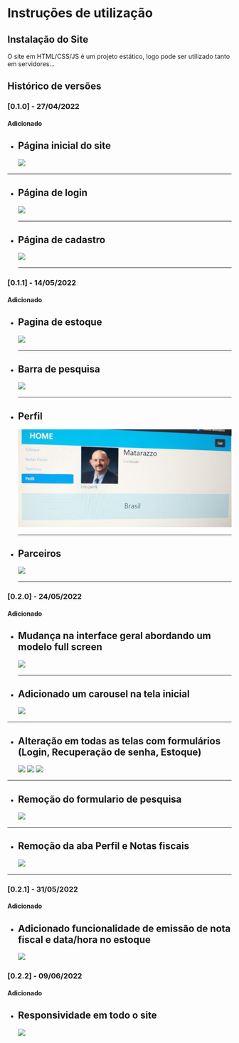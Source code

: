 # Instruções de utilização

## Instalação do Site

O site em HTML/CSS/JS é um projeto estático, logo pode ser utilizado tanto em servidores...

## Histórico de versões

### [0.1.0] - 27/04/2022
#### Adicionado
- ## Página inicial do site
  
  <img src="../docs/img/Projeto-interface/Home.png">

---

- ## Página de login
  
  <img src="../docs/img/Projeto-interface/Login.png">

  ---

- ## Página de cadastro
  
  <img src="../docs/img/Projeto-interface/Cadastro.png">

   ---

### [0.1.1] - 14/05/2022
#### Adicionado
- ## Pagina de estoque
  
  <img src="../docs/img/Programação-de-funcionalidades/Tela-de-estoque.png">

   ---

- ## Barra de pesquisa
  
  <img src="../docs/img/Programação-de-funcionalidades/Pesquisa-Produtos.png">

   ---

- ## Perfil
  
  <img src="../docs/img/Programação-de-funcionalidades/Perfil.png">
  
   ---

- ## Parceiros

  <img src="../docs/img/Programação-de-funcionalidades/Info-Clientes.png">

   ---

### [0.2.0] - 24/05/2022
#### Adicionado
- ## Mudança na interface geral abordando um modelo full screen
  
  <img src="../docs/img/Template-padrão-do-site/Tela-principal.png">

  ---

- ## Adicionado um carousel na tela inicial
  
   <img src="../docs/img/Template-padrão-do-site/Tela-principal.png">  
---
- ## Alteração em todas as telas com formulários (Login, Recuperação de senha, Estoque)

   <img src="../docs/img/Template-padrão-do-site/Login.png">

   <img src="../docs/img/Template-padrão-do-site/RecSenha.png">
   
   <img src="../docs/img/Template-padrão-do-site/Estoque.png">

---

- ## Remoção do formulario de pesquisa

   <img src="../docs/img/Template-padrão-do-site/Estoque.png">

---

- ## Remoção da aba Perfil e Notas fiscais

   <img src="../docs/img/Template-padrão-do-site/Parceiros.png">

---

### [0.2.1] - 31/05/2022
#### Adicionado


- ## Adicionado funcionalidade de emissão de nota fiscal e data/hora no estoque

  <img src="../docs/img/Template-padrão-do-site/Notas-Fiscais.png">


### [0.2.2] - 09/06/2022
#### Adicionado

- ## Responsividade em todo o site

  <img src="../docs/img/Template-padrão-do-site/Responsividade.png">
  